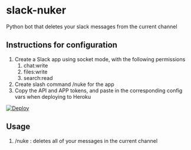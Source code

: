# slack-nuker
Python bot that deletes your slack messages from the current channel

## Instructions for configuration
1. Create a Slack app using socket mode, with the following permissions
    1.  chat:write
    2.  files:write
    3.  search:read
2. Create slash command /nuke for the app
3. Copy the API and APP tokens, and paste in the corresponding config vars when deploying to Heroku

[![Deploy](https://www.herokucdn.com/deploy/button.svg)](https://heroku.com/deploy)

## Usage
1. /nuke : deletes all of your messages in the current channel

